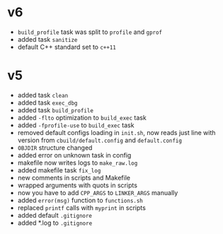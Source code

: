 # v6
+ `build_profile` task was split to `profile` and `gprof`
+ added task `sanitize`
+ default C++ standard set to `c++11`

# v5
+ added task `clean`
+ added task `exec_dbg`
+ added task `build_profile`
+ added `-flto` optimization to `build_exec` task
+ added `-fprofile-use` to `build_exec` task
+ removed default configs loading in `init.sh`, now reads just line with version from `cbuild/default.config` and `default.config` 
+ `OBJDIR` structure changed
+ added error on unknown task in config
+ makefile now writes logs to `make_raw.log`
+ added makefile task `fix_log`
+ new comments in scripts and Makefile 
+ wrapped arguments with quots in scripts
+ now you have to add `CPP_ARGS` to `LINKER_ARGS` manually
+ added `error(msg)` function to `functions.sh`
+ replaced `printf` calls with `myprint` in scripts
+ added default `.gitignore`
+ added *.log to `.gitignore`
